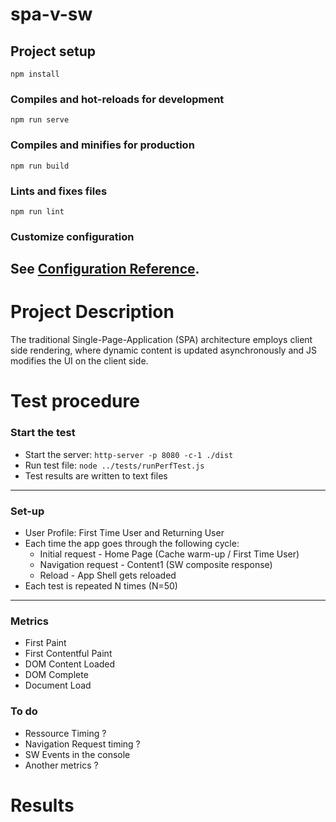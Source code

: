 # spa-v-sw

## Project setup
```
npm install
```
### Compiles and hot-reloads for development
```
npm run serve
```
### Compiles and minifies for production
```
npm run build
```
### Lints and fixes files
```
npm run lint
```
### Customize configuration
See [Configuration Reference](https://cli.vuejs.org/config/).
------------------------------------------------------------------------------

# Project Description
The traditional Single-Page-Application (SPA) architecture employs client side rendering, where dynamic content is updated asynchronously and JS modifies the UI on the client side. 

# Test procedure
### Start the test
- Start the server: `http-server -p 8080 -c-1 ./dist`
- Run test file: `node ../tests/runPerfTest.js`
- Test results are written to text files
---------------------------------------
### Set-up
- User Profile: First Time User and Returning User
- Each time the app goes through the following cycle:
    - Initial request - Home Page (Cache warm-up / First Time User)
    - Navigation request - Content1 (SW composite response)
    - Reload - App Shell gets reloaded
- Each test is repeated N times (N=50)
---------------------------------------
### Metrics
- First Paint
- First Contentful Paint
- DOM Content Loaded
- DOM Complete
- Document Load

### To do
- Ressource Timing ? 
- Navigation Request timing ?
- SW Events in the console
- Another metrics ?
# Results
